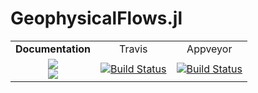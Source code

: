# GeophysicalFlows.jl


<table>
    <tr align="center">
        <td><b>Documentation</b></td> <td>Travis</td> <td>Appveyor</td> 
    </tr>
    <tr align="center">
        <td><a href="https://GeophysicalFlows.github.io/GeophysicalFlows.jl/latest"><img src="https://img.shields.io/badge/docs-latest-blue.svg"></a></br><a href="https://GeophysicalFlows.github.io/GeophysicalFlows.jl/stable"><img src="https://img.shields.io/badge/docs-stable-blue.svg"></a></td> <td><a href="https://travis-ci.org/FourierFlows/GeophysicalFlows.jl"><img src="https://travis-ci.org/FourierFlows/GeophysicalFlows.jl.svg?branch=master" title="Build Status"></a><td><a href="https://ci.appveyor.com/project/navidcy/geophysicalflows-jl"><img src="https://ci.appveyor.com/api/projects/status/7c5f4wfckq5gb6qv?svg=true" title="Build Status"></a></td> 
    </tr>
 </table>
 
